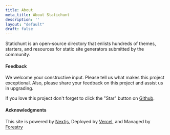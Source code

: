 ```yaml
---
title: About
meta_title: About Statichunt
description: ''
layout: "default"
draft: false
---
```

Statichunt is an open-source directory that enlists hundreds of themes, starters, and resources for static site generators submitted by the community.

#### Feedback

We welcome your constructive input. Please tell us what makes this project exceptional. Also, please share your feedback on this project and assist us in upgrading.

If you love this project don't forget to click the "Star" button on [Github](https://github.com/statichunt/statichunt).

#### Acknowledgments

This site is powered by <a href="https://nextjs.org/" target="_blank" rel="nofollow noopener noreferrer">Nextjs</a>, Deployed by <a href="https://vercel.com/" target="_blank" rel="nofollow noopener noreferrer">Vercel</a>, and Managed by <a href="https://forestry.io/" target="_blank" rel="nofollow noopener noreferrer">Forestry</a>
